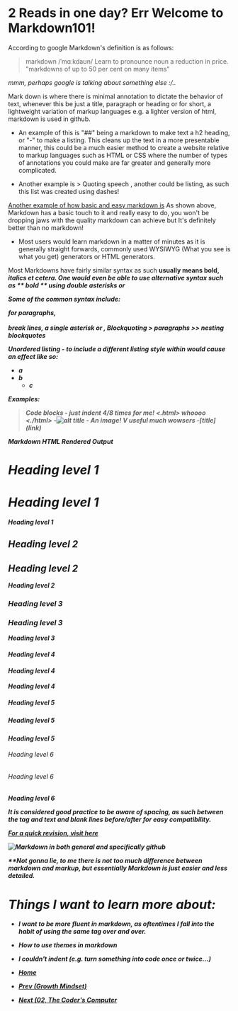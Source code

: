 # 2 Reads in one day? Err Welcome to Markdown101!

According to google Markdown's definition is as follows: 
> markdown
> /ˈmɑːkdaʊn/
> Learn to pronounce
> noun
> a reduction in price.
> "markdowns of up to 50 per cent on many items"

*mmm, perhaps google is talking about something else :/..* 

Mark down is where there is minimal annotation to dictate the behavior of text, whenever this be just a title, paragraph or heading or for short, a lightweight variation of markup languages e.g. a lighter version of html, markdown is used in github.

- An example of this is "##" being a markdown to make text a h2 heading, or "-" to make a listing. This cleans up the text in a more presentable manner, this could be a much easier method to create a website relative to markup languages such as HTML or CSS where the number of types of annotations you could make are far greater and generally more complicated.

- Another example is > Quoting speech , another could be listing, as such this list was created using dashes!

[Another example of how basic and easy markdown is](https://open-learning-exchange.github.io/pages/vi/images/vi-markdown-syntax.png)
As shown above, Markdown has a basic touch to it and really easy to do, you won't be dropping jaws with the quality markdown can achieve but It's definitely better than no markdown!

- Most users would learn markdown in a matter of minutes as it is generally straight forwards, commonly used WYSIWYG (What you see is what you get) generators or HTML generators.

Most Markdowns have fairly similar syntax as such <b> usually means bold, <i> italics et cetera. One would even be able to use alternative syntax such as ** bold ** using double asterisks or <b>
  
Some of the common syntax include: <p> </p> for paragraphs, <br> </br> break lines, a single asterisk or <i></i>, Blockquoting > paragraphs >> nesting blockquotes
  
Unordered listing - to include a different listing style within would cause an effect like so:
  
- a
- b
  - c
  
Examples:

  > Code blocks - just indent 4/8 times for me!
  > <.html> whoooo <./html>
  >        -![alt title](Link) - An image! V useful much wowsers
  >          -[title] (link)
  
 Markdown	HTML	Rendered Output
# Heading level 1	<h1>Heading level 1</h1>	
Heading level 1
## Heading level 2	<h2>Heading level 2</h2>	
Heading level 2
### Heading level 3	<h3>Heading level 3</h3>	
Heading level 3
#### Heading level 4	<h4>Heading level 4</h4>	
Heading level 4
##### Heading level 5	<h5>Heading level 5</h5>	
Heading level 5
###### Heading level 6	<h6>Heading level 6</h6>	
Heading level 6
  
It is considered good practice to be aware of spacing, as such between the tag and text and blank lines before/after for easy compatibility.
    
[For a quick revision, visit here](https://docs.github.com/en/get-started/writing-on-github/getting-started-with-writing-and-formatting-on-github/basic-writing-and-formatting-syntax)

![Markdown in both general and specifically github](https://camo.githubusercontent.com/74c1a363e1cc6ec948387d2559f6e79a215499650b59531c1c12a66b61afc8b3/68747470733a2f2f73332d65752d776573742d312e616d617a6f6e6177732e636f6d2f69682d6d6174657269616c732f75706c6f6164732f75706c6f61645f63626237346161393939666565386163326463636637373638396564363062342e706e67)
  
  **Not gonna lie, to me there is not too much difference between markdown and markup, but essentially Markdown is just easier and less detailed.
  
  # Things I want to learn more about:
  * I want to be more fluent in markdown, as oftentimes I fall into the habit of using the same tag over and over.
  * How to use themes in markdown
  * I couldn't indent (e.g. turn something into code once or twice...)

* [Home](../README.md)
* [Prev (Growth Mindset)](./GrowthMindset.md)
* [Next (02, The Coder's Computer](./02TheCodersComputer.md)
